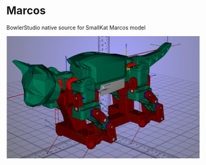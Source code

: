 # Marcos

BowlerStudio native source for SmallKat Marcos model

![SmallkatMarcosCAD.png](SmallkatMarcosCAD.png)